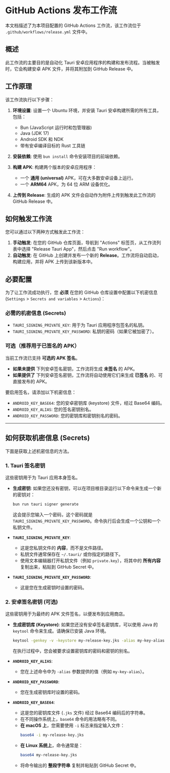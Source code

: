# GitHub Actions 发布工作流

本文档描述了为本项目配置的 GitHub Actions 工作流，该工作流位于 `.github/workflows/release.yml` 文件中。

## 概述

此工作流的主要目的是自动化 Tauri 安卓应用程序的构建和发布流程。当被触发时，它会构建安卓 APK 文件，并将其附加到 GitHub Release 中。

## 工作原理

该工作流执行以下步骤：

1.  **环境设置**: 设置一个 Ubuntu 环境，并安装 Tauri 安卓构建所需的所有工具，包括：
    *   Bun (JavaScript 运行时和包管理器)
    *   Java (JDK 17)
    *   Android SDK 和 NDK
    *   带有安卓编译目标的 Rust 工具链

2.  **安装依赖**: 使用 `bun install` 命令安装项目的前端依赖。

3.  **构建 APK**: 构建两个版本的安卓应用程序：
    *   一个 **通用 (universal)** APK，可在大多数安卓设备上运行。
    *   一个 **ARM64** APK，为 64 位 ARM 设备优化。

4.  **上传到 Release**: 生成的 APK 文件会自动作为附件上传到触发此工作流的 GitHub Release 中。

## 如何触发工作流

您可以通过以下两种方式触发此工作流：

1.  **手动触发**: 在您的 GitHub 仓库页面，导航到 "Actions" 标签页，从工作流列表中选择 "Release Tauri App"，然后点击 "Run workflow"。
2.  **自动触发**: 在 GitHub 上创建并发布一个新的 **Release**。工作流将自动启动，构建应用，并将 APK 上传到该新版本中。

## 必要配置

为了让工作流成功执行，您 **必须** 在您的 GitHub 仓库设置中配置以下机密信息 (`Settings` > `Secrets and variables` > `Actions`)：

### 必需的机密信息 (Secrets)

*   `TAURI_SIGNING_PRIVATE_KEY`: 用于为 Tauri 应用程序包签名的私钥。
*   `TAURI_SIGNING_PRIVATE_KEY_PASSWORD`: 私钥的密码（如果它被加密了）。

### 可选（推荐用于已签名的 APK）

当前工作流已支持 **可选的 APK 签名**。

*   **如果未提供** 下列安卓签名密钥，工作流将生成 **未签名** 的 APK。
*   **如果提供了** 下列安卓签名密钥，工作流将自动使用它们来生成 **已签名** 的、可直接发布的 APK。

要启用签名，请添加以下机密信息：
*   `ANDROID_KEY_BASE64`: 您的安卓密钥库 (keystore) 文件，经过 Base64 编码。
*   `ANDROID_KEY_ALIAS`: 您的签名密钥别名。
*   `ANDROID_KEY_PASSWORD`: 您的密钥库和密钥别名的密码。

---

## 如何获取机密信息 (Secrets)

下面是获取上述机密信息的方法。

### 1. Tauri 签名密钥

这些密钥用于为 Tauri 应用本身签名。

*   **生成密钥**: 如果您还没有密钥，可以在项目根目录运行以下命令来生成一个新的密钥对：
    ```sh
    bun run tauri signer generate
    ```
    这会提示您输入一个密码，这个密码就是 `TAURI_SIGNING_PRIVATE_KEY_PASSWORD`。命令执行后会生成一个公钥和一个私钥文件。

*   **`TAURI_SIGNING_PRIVATE_KEY`**:
    *   这是您私钥文件的 **内容**，而不是文件路径。
    *   私钥文件通常保存在 `~/.tauri/` 或你指定的路径下。
    *   使用文本编辑器打开私钥文件（例如 `private.key`），将其中的 **所有内容** 复制出来，粘贴到 GitHub Secret 中。

*   **`TAURI_SIGNING_PRIVATE_KEY_PASSWORD`**:
    *   这是您在生成密钥时设置的密码。

### 2. 安卓签名密钥 (可选)

这些密钥用于为最终的 APK 文件签名，以便发布到应用商店。

*   **生成密钥库 (Keystore)**: 如果您还没有安卓签名密钥库，可以使用 Java 的 `keytool` 命令来生成。请确保已安装 Java 环境。
    ```sh
    keytool -genkey -v -keystore my-release-key.jks -alias my-key-alias -keyalg RSA -keysize 2048 -validity 10000
    ```
    在执行过程中，您会被要求设置密钥库的密码和密钥的别名。

*   **`ANDROID_KEY_ALIAS`**:
    *   您在上述命令中为 `-alias` 参数提供的值（例如 `my-key-alias`）。

*   **`ANDROID_KEY_PASSWORD`**:
    *   您在生成密钥库时设置的密码。

*   **`ANDROID_KEY_BASE64`**:
    *   这是您的密钥库文件 (`.jks` 文件) 经过 Base64 编码后的字符串。
    *   在不同操作系统上，`base64` 命令的用法略有不同。
    *   **在 macOS 上**，您需要使用 `-i` 标志来指定输入文件：
        ```sh
        base64 -i my-release-key.jks
        ```
    *   **在 Linux 系统上**，命令通常是：
        ```sh
        base64 my-release-key.jks
        ```
    *   将命令输出的 **整段字符串** 复制并粘贴到 GitHub Secret 中。
